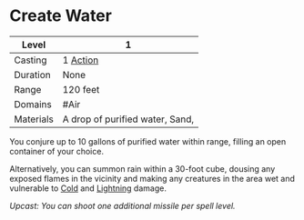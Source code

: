 # Create Water

| Level     | 1                                                  |
| --------- | -------------------------------------------------- |
| Casting   | 1 [Action](../../../../Game%20Structure/Action.md) |
| Duration  | None                                               |
| Range     | 120 feet                                           |
| Domains   | #Air                                               |
| Materials | A drop of purified water, Sand,                    |

You conjure up to 10 gallons of purified water within range, filling an open container of your choice. 

Alternatively, you can summon rain within a 30-foot cube, dousing any exposed flames in the vicinity and making any creatures in the area wet and vulnerable to [Cold](../../../../Damage%20Types/Cold.md) and [Lightning](../../../../Damage%20Types/Lightning.md) damage.

*Upcast: You can shoot one additional missile per spell level.*